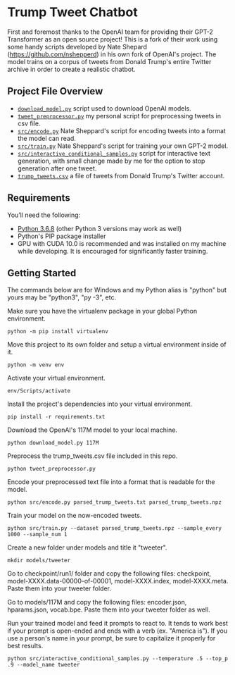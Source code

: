 # Trump Tweet Chatbot

First and foremost thanks to the OpenAI team for providing their GPT-2 Transformer as an open source project! This is a fork of their work using some handy scripts developed by Nate Shepard (https://github.com/nshepperd) in his own fork of OpenAI's project. The model trains on a corpus of tweets from Donald Trump's entire Twitter archive in order to create a realistic chatbot.

## Project File Overview

- [`download_model.py`](download_model.py) script used to download OpenAI models.
- [`tweet_preprocessor.py`](tweet_preprocessor.py) my personal script for preprocessing tweets in csv file.
- [`src/encode.py`](src/encode.py) Nate Sheppard's script for encoding tweets into a format the model can read.
- [`src/train.py`](src/train.py) Nate Sheppard's script for training your own GPT-2 model.
- [`src/interactive_conditional_samples.py`](src/interactive_conditional_samples.py) script for interactive text generation, with small change made by me for the option to stop generation after one tweet.
- [`trump_tweets.csv`](trump_tweets.csv) a file of tweets from Donald Trump's Twitter account.

## Requirements

You’ll need the following:

- [Python 3.6.8](https://www.python.org/downloads/release/python-368/) (other Python 3 versions may work as well)
- Python's PIP package installer
- GPU with CUDA 10.0 is recommended and was installed on my machine while developing. It is encouraged for significantly faster training.

## Getting Started

The commands below are for Windows and my Python alias is "python" but yours may be "python3", "py -3", etc.

Make sure you have the virtualenv package in your global Python environment.

```
python -m pip install virtualenv
```

Move this project to its own folder and setup a virtual environment inside of it.

```
python -m venv env
```

Activate your virtual environment.

```
env/Scripts/activate
```

Install the project's dependencies into your virtual environment.

```
pip install -r requirements.txt
```

Download the OpenAI's 117M model to your local machine.

```
python download_model.py 117M
```

Preprocess the trump_tweets.csv file included in this repo.

```
python tweet_preprocessor.py
```

Encode your preprocessed text file into a format that is readable for the model.

```
python src/encode.py parsed_trump_tweets.txt parsed_trump_tweets.npz
```

Train your model on the now-encoded tweets.

```
python src/train.py --dataset parsed_trump_tweets.npz --sample_every 1000 --sample_num 1
```

Create a new folder under models and title it "tweeter".

```
mkdir models/tweeter
```

Go to checkpoint/run1/ folder and copy the following files: checkpoint, model-XXXX.data-00000-of-00001, model-XXXX.index, model-XXXX.meta. Paste them into your tweeter folder.

Go to models/117M and copy the following files: encoder.json, hparams.json, vocab.bpe. Paste them into your tweeter folder as well.

Run your trained model and feed it prompts to react to. It tends to work best if your prompt is open-ended and ends with a verb (ex. "America is"). If you use a person's name in your prompt, be sure to capitalize it properly for best results.

```
python src/interactive_conditional_samples.py --temperature .5 --top_p .9 --model_name tweeter
```
